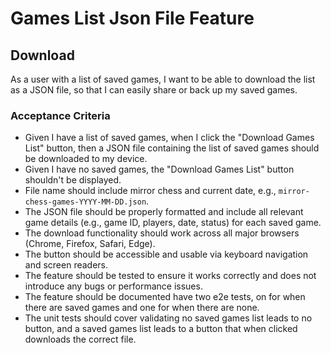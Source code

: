 # Games List Json File Feature

## Download

As a user with a list of saved games, I want to be able to download the list as a JSON file, so that I can easily share or back up my saved games.

### Acceptance Criteria
- Given I have a list of saved games, when I click the "Download Games List" button, then a JSON file containing the list of saved games should be downloaded to my device.
- Given I have no saved games, the "Download Games List" button shouldn't be displayed.
- File name should include mirror chess and current date, e.g., `mirror-chess-games-YYYY-MM-DD.json`.
- The JSON file should be properly formatted and include all relevant game details (e.g., game ID, players, date, status) for each saved game.
- The download functionality should work across all major browsers (Chrome, Firefox, Safari, Edge).
- The button should be accessible and usable via keyboard navigation and screen readers.
- The feature should be tested to ensure it works correctly and does not introduce any bugs or performance issues.
- The feature should be documented have two e2e tests, on for when there are saved games and one for when there are none.
- The unit tests should cover validating no saved games list leads to no button, and a saved games list leads to a button that when clicked downloads the correct file.